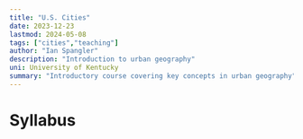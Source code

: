 ```yaml
---
title: "U.S. Cities"
date: 2023-12-23
lastmod: 2024-05-08
tags: ["cities","teaching"]
author: "Ian Spangler"
description: "Introduction to urban geography" 
uni: University of Kentucky
summary: "Introductory course covering key concepts in urban geography"
---
```


# Syllabus